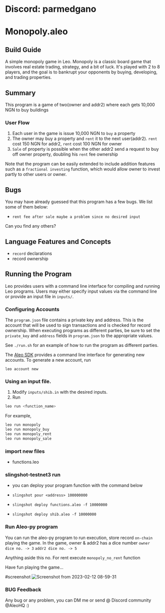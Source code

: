 # Discord: parmedgano

# Monopoly.aleo

## Build Guide
<!-- # 🏦 Monopoly Game -->

A simple monopoly game in Leo.
Monopoly is a classic board game that involves real estate trading, strategy, and a bit of luck. It's played with 2 to 8 players, and the goal is to bankrupt your opponents by buying, developing, and trading properties.

## Summary

This program is a game of two(owner and addr2) where each gets 10,000 NGN to buy buildings

### User Flow
1. Each user in the game is issue 10,000 NGN to `buy` a property
2. The owner may buy a property and `rent` it to the next user(addr2). `rent` cost 150 NGN for addr2, `rent` cost 100 NGN for owner
3. `Sale` of property is possible when the other addr2 send a request to buy off owner property, doubling his `rent` fee ownership

Note that the program can be easily extended to include addition features such as a `fractional investing` function, which would allow owner to invest partly to other users or owner.

## Bugs

You may have already guessed that this program has a few bugs. We list some of them below: 
- `rent fee after sale maybe a problem since no desired input`

Can you find any others?

## Language Features and Concepts
- `record` declarations
- record ownership

## Running the Program

Leo provides users with a command line interface for compiling and running Leo programs.
Users may either specify input values via the command line or provide an input file in `inputs/`.

### Configuring Accounts
The `program.json` file contains a private key and address.
This is the account that will be used to sign transactions and is checked for record ownership.
When executing programs as different parties, be sure to set the `private_key` and `address` fields in `program.json` to the appropriate values.


See `./run.sh` for an example of how to run the program as different parties.


The [Aleo SDK](https://github.com/AleoHQ/leo/tree/testnet3) provides a command line interface for generating new accounts.
To generate a new account, run
```
leo account new
```


### Using an input file.
1. Modify `inputs/shib.in` with the desired inputs.
2. Run
```bash
leo run <function_name>
```
For example,
```bash
leo run monopoly
leo run monopoly_buy
leo run monopoly_rent
leo run monopoly_sale
```

### import new files
- functions.leo


### slingshot-testnet3 run
- you can deploy your program function with the command below

- ``` slingshot pour <address> 100000000 ```
- ``` slingshot deploy functions.aleo -f 10000000 ```
- ``` slingshot deploy shib.aleo -f 10000000 ```


### Run Aleo-py program
You can run the aleo-py program to run execution, store record `on-chain` 
playing the game. 
In the game, owner & addr2 has a dice number
`owner dice no. -> 3`
`addr2 dice no. -> 5`

Anything aside this no. For rent execute `monopoly_no_rent` function 

Have fun playing the game...

#screenshot
![Screenshot from 2023-02-12 08-59-31](https://user-images.githubusercontent.com/24855083/218329735-f3b4d2d9-08a8-4b9c-b2e7-0881aef7a173.png)



### BUG Feedback
Any bug or any problem, you can DM me or send @ Discord community @AleoHQ :)
